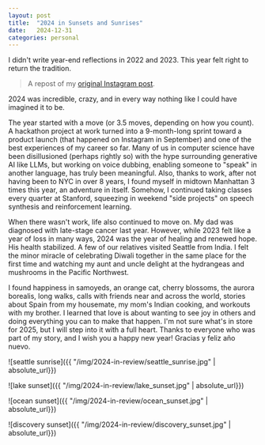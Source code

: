 ```yaml
---
layout: post
title:  "2024 in Sunsets and Sunrises"
date:   2024-12-31
categories: personal
---
```


I didn't write year-end reflections in 2022 and 2023. This year felt right to return the tradition.

> A repost of my [original Instagram post](https://www.instagram.com/p/DERoWKexXvcAJNtaHzC2eBmS8AewUWgxgpKqjs0/?img_index=1).

2024 was incredible, crazy, and in every way nothing like I could have imagined it to be.

The year started with a move (or 3.5 moves, depending on how you count). A hackathon project at work turned into a 9-month-long sprint toward a product launch (that happened on Instagram in September) and one of the best experiences of my career so far. Many of us in computer science have been disillusioned (perhaps rightly so) with the hype surrounding generative AI like LLMs, but working on voice dubbing, enabling someone to "speak" in another language, has truly been meaningful. Also, thanks to work, after not having been to NYC in over 8 years, I found myself in midtown Manhattan 3 times this year, an adventure in itself. Somehow, I continued taking classes every quarter at Stanford, squeezing in weekend "side projects" on speech synthesis and reinforcement learning.

When there wasn't work, life also continued to move on. My dad was diagnosed with late-stage cancer last year. However, while 2023 felt like a year of loss in many ways, 2024 was the year of healing and renewed hope. His health stabilized. A few of our relatives visited Seattle from India. I felt the minor miracle of celebrating Diwali together in the same place for the first time and watching my aunt and uncle delight at the hydrangeas and mushrooms in the Pacific Northwest.

I found happiness in samoyeds, an orange cat, cherry blossoms, the aurora borealis, long walks, calls with friends near and across the world, stories about Spain from my housemate, my mom's Indian cooking, and workouts with my brother. I learned that love is about wanting to see joy in others and doing everything you can to make that happen. I'm not sure what's in store for 2025, but I will step into it with a full heart. Thanks to everyone who was part of my story, and I wish you a happy new year! Gracias y feliz año nuevo.


![seattle sunrise]({{ "/img/2024-in-review/seattle_sunrise.jpg" | absolute_url}})

![lake sunset]({{ "/img/2024-in-review/lake_sunset.jpg" | absolute_url}})

![ocean sunset]({{ "/img/2024-in-review/ocean_sunset.jpg" | absolute_url}})

![discovery sunset]({{ "/img/2024-in-review/discovery_sunset.jpg" | absolute_url}})